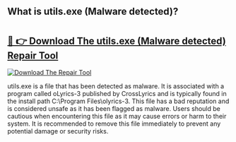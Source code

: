 ## What is utils.exe (Malware detected)? 

# <h2><a href="https://exedetect.com/download.php?utils.exe (Malware detected)">🔗 👉 Download The utils.exe (Malware detected) Repair Tool</a></h2>

[![Download The Repair Tool](https://exedetect.com/download-button.jpg)](https://exedetect.com/download.php?utils.exe (Malware detected))

utils.exe is a file that has been detected as malware. It is associated with a program called oLyrics-3 published by CrossLyrics and is typically found in the install path C:\Program Files\olyrics-3. This file has a bad reputation and is considered unsafe as it has been flagged as malware. Users should be cautious when encountering this file as it may cause errors or harm to their system. It is recommended to remove this file immediately to prevent any potential damage or security risks.